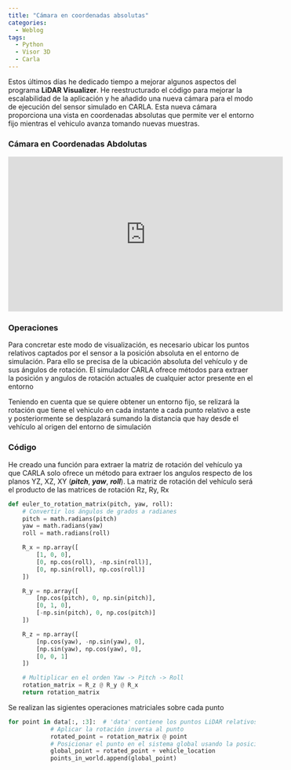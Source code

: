 ```yaml
---
title: "Cámara en coordenadas absolutas"
categories:
  - Weblog
tags:
  - Python
  - Visor 3D
  - Carla
---
```


Estos últimos días he dedicado tiempo a mejorar algunos aspectos del programa **LiDAR Visualizer**. He reestructurado el código para mejorar la escalabilidad de la aplicación y he añadido una nueva cámara para el modo de ejecución del sensor simulado en CARLA. Esta nueva cámara proporciona una vista en coordenadas absolutas que permite ver el entorno fijo mientras el vehiculo avanza tomando nuevas muestras.

### Cámara en Coordenadas Abdolutas

<iframe width="560" height="315" src="https://www.youtube.com/embed/9w0Louvkq6Q?si=7NgQpSg1sjxyISfo" title="YouTube video player" frameborder="0" allow="accelerometer; autoplay; clipboard-write; encrypted-media; gyroscope; picture-in-picture; web-share" referrerpolicy="strict-origin-when-cross-origin" allowfullscreen></iframe>

### Operaciones

Para concretar este modo de visualización, es necesario ubicar los puntos relativos captados por el sensor a la posición absoluta en el entorno de simulación. Para ello se precisa de la ubicación absoluta del vehículo y de sus ángulos de rotación. El simulador CARLA ofrece métodos para extraer la posición y angulos de rotación actuales de cualquier actor presente en el entorno

Teniendo en cuenta que se quiere obtener un entorno fijo, se relizará la rotación que tiene el vehiculo en cada instante a cada punto relativo a este y posteriormente se desplazará sumando la distancia que hay desde el vehículo al origen del entorno de simulación

### Código

He creado una función para extraer la matriz de rotación del vehículo ya que CARLA solo ofrece un método para extraer los angulos respecto de los planos YZ, XZ, XY (***pitch***, ***yaw***, ***roll***). La matriz de rotación del vehículo será el producto de las matrices de rotación Rz, Ry, Rx

```python
def euler_to_rotation_matrix(pitch, yaw, roll):
    # Convertir los ángulos de grados a radianes
    pitch = math.radians(pitch)
    yaw = math.radians(yaw)
    roll = math.radians(roll)

    R_x = np.array([
        [1, 0, 0],
        [0, np.cos(roll), -np.sin(roll)],
        [0, np.sin(roll), np.cos(roll)]
    ])

    R_y = np.array([
        [np.cos(pitch), 0, np.sin(pitch)],
        [0, 1, 0],
        [-np.sin(pitch), 0, np.cos(pitch)]
    ])

    R_z = np.array([
        [np.cos(yaw), -np.sin(yaw), 0],
        [np.sin(yaw), np.cos(yaw), 0],
        [0, 0, 1]
    ])

    # Multiplicar en el orden Yaw -> Pitch -> Roll
    rotation_matrix = R_z @ R_y @ R_x
    return rotation_matrix
```

Se realizan las sigientes operaciones matriciales sobre cada punto

```python
for point in data[:, :3]:  # 'data' contiene los puntos LiDAR relativos
            # Aplicar la rotación inversa al punto
            rotated_point = rotation_matrix @ point
            # Posicionar el punto en el sistema global usando la posición inicial del vehículo
            global_point = rotated_point + vehicle_location
            points_in_world.append(global_point)
```





